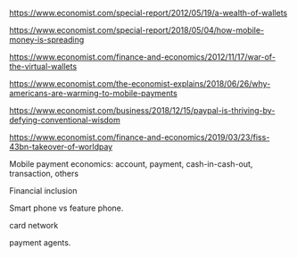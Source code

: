 https://www.economist.com/special-report/2012/05/19/a-wealth-of-wallets

https://www.economist.com/special-report/2018/05/04/how-mobile-money-is-spreading


https://www.economist.com/finance-and-economics/2012/11/17/war-of-the-virtual-wallets

https://www.economist.com/the-economist-explains/2018/06/26/why-americans-are-warming-to-mobile-payments

https://www.economist.com/business/2018/12/15/paypal-is-thriving-by-defying-conventional-wisdom

https://www.economist.com/finance-and-economics/2019/03/23/fiss-43bn-takeover-of-worldpay

Mobile payment economics: account, payment, cash-in-cash-out, transaction, others 

Financial inclusion 

Smart phone vs feature phone. 

card network 

payment agents. 